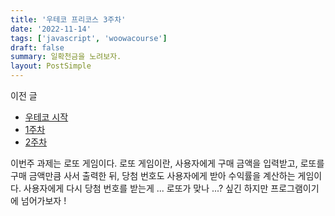 ```yaml
---
title: '우테코 프리코스 3주차'
date: '2022-11-14'
tags: ['javascript', 'woowacourse']
draft: false
summary: 일확천금을 노려보자.
layout: PostSimple
---
```


이전 글

- [우테코 시작](https://chanwoong1.github.io/blog/woowacourse/precourse_main)
- [1주차](https://chanwoong1.github.io/blog/woowacourse/precourse_week1)
- [2주차](https://chanwoong1.github.io/blog/woowacourse/precourse_week2)

이번주 과제는 로또 게임이다. 로또 게임이란, 사용자에게 구매 금액을 입력받고, 로또를 구매 금액만큼 사서 출력한 뒤, 당첨 번호도 사용자에게 받아 수익률을 계산하는 게임이다. 사용자에게 다시 당첨 번호를 받는게 ... 로또가 맞나 ...? 싶긴 하지만 프로그램이기에 넘어가보자 !
